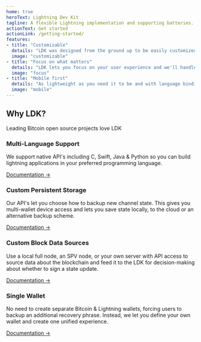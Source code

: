 ```yaml
---
home: true
heroText: Lightning Dev Kit
tagline: A flexible Lightning implementation and supporting batteries.
actionText: Get started
actionLink: /getting-started/
features:
- title: "Customizable"
  details: "LDK was designed from the ground up to be easily customized to your application needs: persistence, networking, chain source, routing, key management, wallet, you name it."
  image: "customizable"
- title: "Focus on what matters"
  details: "LDK lets you focus on your user experience and we'll handle all the low-level lightning logic."
  image: "focus"
- title: "Mobile first"
  details: "As lightweight as you need it to be and with language bindings suitable for iOS or Android -- it may be written in secure Rust, but you'll never have to touch Rust code."
  image: "mobile"
---
```


<div class="intro">
<h2>Why LDK?</h2>
<p>Leading Bitcoin open source projects love LDK</p>
</div>

<div class="features">
<div class="feature">
<h3>Multi-Language Support</h3>

We support native API's including C, Swift, Java & Python so you can build lightning applications in your preferred programming language. 

[Documentation →](./getting-started/)

</div>

<div class="feature">
<h3>Custom Persistent Storage</h3>

Our API's let you choose how to backup new channel state. This gives you multi-wallet device access and lets you save state locally, to the cloud or an alternative backup scheme.

[Documentation →](./getting-started/)

</div>

<div class="feature">
<h3>Custom Block Data Sources</h3>

Use a local full node, an SPV node, or your own server with API access to source data about the blockchain  and feed it to the LDK for decision-making about whether to sign a state update.

[Documentation →](./basic-features/blockchain_data/)

</div>

<div class="feature">
<h3>Single Wallet</h3>

No need to create separate Bitcoin & Lightning wallets, forcing users to backup an additional recovery phrase. Instead, we let you define your own wallet and create one unified experience. 

[Documentation →](./getting-started/)

</div>
</div>

<!-- No need to use separate bitcoin and lightning wallets
Bring your own wallet
Feed blocks to LDK howevery you want
Native Language Bindings 14:10 -->

